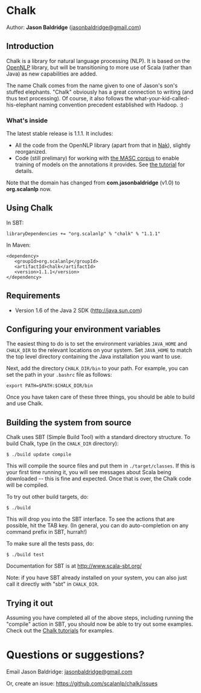 # Chalk

Author: **Jason Baldridge** (jasonbaldridge@gmail.com)

## Introduction

Chalk is a library for natural language processing (NLP). It is based on the [OpenNLP](http://opennlp.apache.org/) library, but will be transitioning to more use of Scala (rather than Java) as new capabilities are added.

The name Chalk comes from the name given to one of Jason's son's stuffed elephants. "Chalk" obviously has a great connection to writing (and thus text processing). Of course, it also follows the what-your-kid-called-his-elephant naming convention precedent established with Hadoop. :)


### What's inside

The latest stable release is 1.1.1. It includes:

* All the code from the OpenNLP library (apart from that in [Nak](https://github.com/scalanlp/nak)), slightly reorganized.
* Code (still prelimary) for working with [the MASC corpus](http://www.anc.org/data/masc/) to enable training of models on the annotations it provides. See [the tutorial](https://github.com/scalanlp/chalk/wiki/Tutorial) for details.

Note that the domain has changed from **com.jasonbaldridge** (v1.0) to **org.scalanlp** now.

## Using Chalk

In SBT:

    libraryDependencies += "org.scalanlp" % "chalk" % "1.1.1"

In Maven:

    <dependency>
       <groupId>org.scalanlp</groupId>
       <artifactId>chalk</artifactId>
       <version>1.1.1</version>
    </dependency>

## Requirements

* Version 1.6 of the Java 2 SDK (http://java.sun.com)

## Configuring your environment variables

The easiest thing to do is to set the environment variables `JAVA_HOME`
and `CHALK_DIR` to the relevant locations on your system. Set `JAVA_HOME`
to match the top level directory containing the Java installation you
want to use.

Next, add the directory `CHALK_DIR/bin` to your path. For example, you
can set the path in your `.bashrc` file as follows:

	export PATH=$PATH:$CHALK_DIR/bin

Once you have taken care of these three things, you should be able to
build and use Chalk.


## Building the system from source

Chalk uses SBT (Simple Build Tool) with a standard directory
structure.  To build Chalk, type (in the `CHALK_DIR` directory):

	$ ./build update compile

This will compile the source files and put them in
`./target/classes`. If this is your first time running it, you will see
messages about Scala being downloaded -- this is fine and
expected. Once that is over, the Chalk code will be compiled.

To try out other build targets, do:

	$ ./build

This will drop you into the SBT interface. To see the actions that are
possible, hit the TAB key. (In general, you can do auto-completion on
any command prefix in SBT, hurrah!)

To make sure all the tests pass, do:

	$ ./build test

Documentation for SBT is at <http://www.scala-sbt.org/>

Note: if you have SBT already installed on your system, you can
also just call it directly with "sbt" in `CHALK_DIR`.


## Trying it out

Assuming you have completed all of the above steps, including running the "compile" action in SBT, you should now be able to try out some examples. Check out the [Chalk tutorials](Tutorial) for examples.


# Questions or suggestions?

Email Jason Baldridge: <jasonbaldridge@gmail.com>

Or, create an issue: <https://github.com/scalanlp/chalk/issues>
